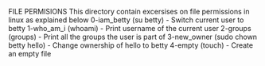 FILE PERMISIONS 
This directory contain excersises on file permissions in linux as explained below
0-iam_betty (su betty) - Switch current user to betty
1-who_am_i (whoami) - Print username of the current user
2-groups (groups) - Print all the groups the user is part of
3-new_owner (sudo chown betty hello) - Change ownership of hello to betty
4-empty (touch) - Create an empty file

